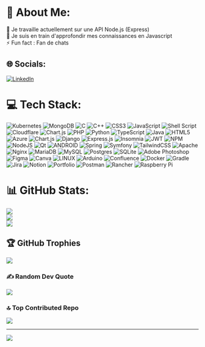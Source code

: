 # 💫 About Me:
🔭 Je travaille actuellement sur une API Node.js (Express)<br>🌱 Je suis en train d'approfondir mes connaissances en Javascript<br>⚡ Fun fact : Fan de chats


## 🌐 Socials:
[![LinkedIn](https://img.shields.io/badge/LinkedIn-%230077B5.svg?logo=linkedin&logoColor=white)](https://linkedin.com/in/julien-flusin) 

# 💻 Tech Stack:
![Kubernetes](https://img.shields.io/badge/kubernetes-%23326ce5.svg?style=flat&logo=kubernetes&logoColor=white) 
![MongoDB](https://img.shields.io/badge/MongoDB-%234ea94b.svg?style=flat&logo=mongodb&logoColor=white) 
![C](https://img.shields.io/badge/c-%2300599C.svg?style=flat&logo=c&logoColor=white) 
![C++](https://img.shields.io/badge/c++-%2300599C.svg?style=flat&logo=c%2B%2B&logoColor=white) 
![CSS3](https://img.shields.io/badge/css3-%231572B6.svg?style=flat&logo=css3&logoColor=white)
![JavaScript](https://img.shields.io/badge/javascript-%23323330.svg?style=flat&logo=javascript&logoColor=%23F7DF1E) 
![Shell Script](https://img.shields.io/badge/shell_script-%23121011.svg?style=flat&logo=gnu-bash&logoColor=white)
![Cloudflare](https://img.shields.io/badge/Cloudflare-F38020?style=flat&logo=Cloudflare&logoColor=white) 
![Chart.js](https://img.shields.io/badge/chart.js-F5788D.svg?style=flat&logo=chart.js&logoColor=white) 
![PHP](https://img.shields.io/badge/php-%23777BB4.svg?style=flat&logo=php&logoColor=white) 
![Python](https://img.shields.io/badge/python-3670A0?style=flat&logo=python&logoColor=ffdd54) 
![TypeScript](https://img.shields.io/badge/typescript-%23007ACC.svg?style=flat&logo=typescript&logoColor=white) 
![Java](https://img.shields.io/badge/java-%23ED8B00.svg?style=flat&logo=java&logoColor=white) 
![HTML5](https://img.shields.io/badge/html5-%23E34F26.svg?style=flat&logo=html5&logoColor=white) 
![Azure](https://img.shields.io/badge/azure-%230072C6.svg?style=flat&logo=azure-devops&logoColor=white) 
![Chart.js](https://img.shields.io/badge/chart.js-F5788D.svg?style=flat&logo=chart.js&logoColor=white) 
![Django](https://img.shields.io/badge/django-%23092E20.svg?style=flat&logo=django&logoColor=white) 
![Express.js](https://img.shields.io/badge/express.js-%23404d59.svg?style=flat&logo=express&logoColor=%2361DAFB) 
![Insomnia](https://img.shields.io/badge/Insomnia-black?style=flat&logo=insomnia&logoColor=5849BE) 
![JWT](https://img.shields.io/badge/JWT-black?style=flat&logo=JSON%20web%20tokens) 
![NPM](https://img.shields.io/badge/NPM-%23000000.svg?style=flat&logo=npm&logoColor=white) 
![NodeJS](https://img.shields.io/badge/node.js-6DA55F?style=flat&logo=node.js&logoColor=white) 
![Qt](https://img.shields.io/badge/Qt-%23217346.svg?style=flat&logo=Qt&logoColor=white) 
![ANDROID](https://img.shields.io/badge/android-%2320232a.svg?style=flat&logo=android&logoColor=%a4c639) 
![Spring](https://img.shields.io/badge/spring-%236DB33F.svg?style=flat&logo=spring&logoColor=white) 
![Symfony](https://img.shields.io/badge/symfony-%23000000.svg?style=flat&logo=symfony&logoColor=white) 
![TailwindCSS](https://img.shields.io/badge/tailwindcss-%2338B2AC.svg?style=flat&logo=tailwind-css&logoColor=white) 
![Apache](https://img.shields.io/badge/apache-%23D42029.svg?style=flat&logo=apache&logoColor=white) 
![Nginx](https://img.shields.io/badge/nginx-%23009639.svg?style=flat&logo=nginx&logoColor=white) 
![MariaDB](https://img.shields.io/badge/MariaDB-003545?style=flat&logo=mariadb&logoColor=white)
![MySQL](https://img.shields.io/badge/mysql-%2300f.svg?style=flat&logo=mysql&logoColor=white) 
![Postgres](https://img.shields.io/badge/postgres-%23316192.svg?style=flat&logo=postgresql&logoColor=white) 
![SQLite](https://img.shields.io/badge/sqlite-%2307405e.svg?style=flat&logo=sqlite&logoColor=white) 
![Adobe Photoshop](https://img.shields.io/badge/adobephotoshop-%2331A8FF.svg?style=flat&logo=adobephotoshop&logoColor=white) 
![Figma](https://img.shields.io/badge/figma-%23F24E1E.svg?style=flat&logo=figma&logoColor=white) 
![Canva](https://img.shields.io/badge/Canva-%2300C4CC.svg?style=flat&logo=Canva&logoColor=white) 
![LINUX](https://img.shields.io/badge/Linux-FCC624?style=flat&logo=linux&logoColor=black) 
![Arduino](https://img.shields.io/badge/-Arduino-00979D?style=flat&logo=Arduino&logoColor=white) 
![Confluence](https://img.shields.io/badge/confluence-%23172BF4.svg?style=flat&logo=confluence&logoColor=white) 
![Docker](https://img.shields.io/badge/docker-%230db7ed.svg?style=flat&logo=docker&logoColor=white) 
![Gradle](https://img.shields.io/badge/Gradle-02303A.svg?style=flat&logo=Gradle&logoColor=white) 
![Jira](https://img.shields.io/badge/jira-%230A0FFF.svg?style=flat&logo=jira&logoColor=white) 
![Notion](https://img.shields.io/badge/Notion-%23000000.svg?style=flat&logo=notion&logoColor=white) 
![Portfolio](https://img.shields.io/badge/Portfolio-%23000000.svg?style=flat&logo=firefox&logoColor=#FF7139) 
![Postman](https://img.shields.io/badge/Postman-FF6C37?style=flat&logo=postman&logoColor=white) 
![Rancher](https://img.shields.io/badge/rancher-%230075A8.svg?style=flat&logo=rancher&logoColor=white) 
![Raspberry Pi](https://img.shields.io/badge/-RaspberryPi-C51A4A?style=flat&logo=Raspberry-Pi)
# 📊 GitHub Stats:
![](https://github-readme-stats.vercel.app/api?username=jul-fls&theme=nightowl&hide_border=false&include_all_commits=true&count_private=true)<br/>
![](https://github-readme-streak-stats.herokuapp.com/?user=jul-fls&theme=nightowl&hide_border=false)<br/>
![](https://github-readme-stats.vercel.app/api/top-langs/?username=jul-fls&theme=nightowl&hide_border=false&include_all_commits=true&count_private=true&layout=compact)

## 🏆 GitHub Trophies
![](https://github-profile-trophy.vercel.app/?username=jul-fls&theme=discord&no-frame=false&no-bg=false&margin-w=4)

### ✍️ Random Dev Quote
![](https://quotes-github-readme.vercel.app/api?type=quote&theme=radical&quote=Programming%20can%20be%20addictive.&author=Bob%20Carr)

### 🔝 Top Contributed Repo
![](https://github-contributor-stats.vercel.app/api?username=jul-fls&limit=5&theme=radical&combine_all_yearly_contributions=true)

---
[![](https://visitcount.itsvg.in/api?id=jul-fls&icon=0&color=1)](https://visitcount.itsvg.in)

<!-- Proudly created with GPRM ( https://gprm.itsvg.in ) -->
